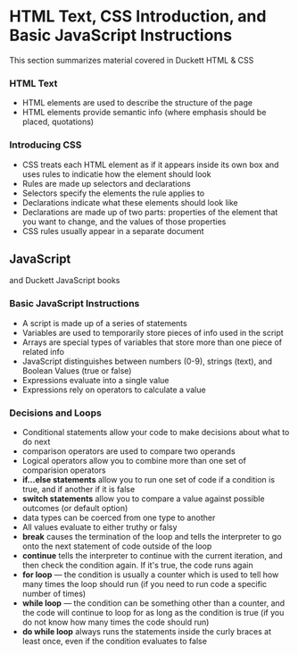 # HTML Text, CSS Introduction, and Basic JavaScript Instructions

This section summarizes material covered in Duckett HTML & CSS 

### HTML Text

* HTML elements are used to describe the structure of the page
* HTML elements provide semantic info (where emphasis should be placed, quotations)

### Introducing CSS

* CSS treats each HTML element as if it appears inside its own box and uses rules to indicatie how the element should look
* Rules are made up selectors and declarations
* Selectors specify the elements the rule applies to
* Declarations indicate what these elements should look like
* Declarations are made up of two parts: properties of the element that you want to change, and the values of those properties
* CSS rules usually appear in a separate document

## JavaScript 

and Duckett JavaScript books

### Basic JavaScript Instructions

* A script is made up of a series of statements
* Variables are used to temporarily store pieces of info used in the script
* Arrays are special types of variables that store more than one piece of related info
* JavaScript distinguishes between numbers (0-9), strings (text), and Boolean Values (true or false)
* Expressions evaluate into a single value
* Expressions rely on operators to calculate a value

### Decisions and Loops

* Conditional statements allow your code to make decisions about what to do next
* comparison operators are used to compare two operands
* Logical operators allow you to combine more than one set of comparision operators
* **if...else statements** allow you to run one set of code if a condition is true, and if another if it is false
* **switch statements** allow you to compare a value against possible outcomes (or default option)
* data types can be coerced from one type to another
* All values evaluate to either truthy or falsy
* **break** causes the termination of the loop and tells the interpreter to go onto the next statement of code outside of the loop
* **continue** tells the interpreter to continue with the current iteration, and then check the condition again. If it's true, the code runs again
* **for loop** — the condition is usually a counter which is used to tell how many times the loop should run (if you need to run code a specific number of times)
* **while loop** — the condition can be something other than a counter, and the code will continue to loop for as long as the condition is true (if you do not know how many times the code should run)
* **do while loop** always runs the statements inside the curly braces at least once, even if the condition evaluates to false